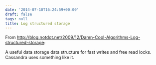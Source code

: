 ```yaml
---
date: '2014-07-10T16:24:59+00:00'
draft: false
tags: null
title: Log structured storage
---
```


From http://blog.notdot.net/2009/12/Damn-Cool-Algorithms-Log-structured-storage:

A useful data storage data structure for fast writes and free read locks. Cassandra uses something like it.

